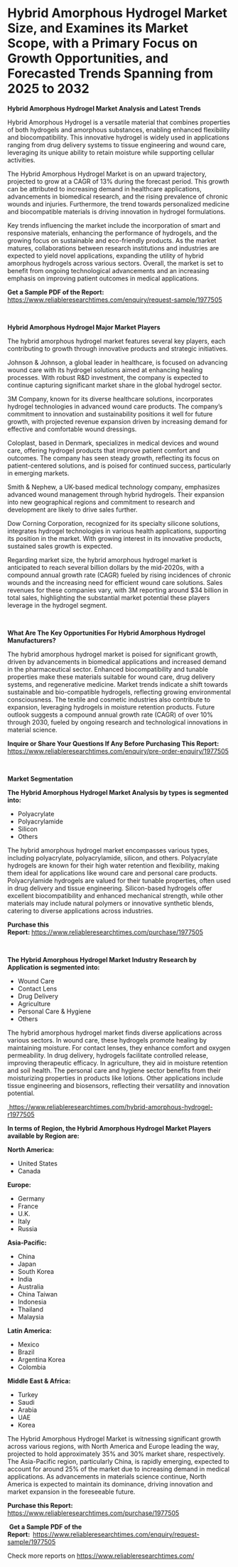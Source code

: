 <p><h1>Hybrid Amorphous Hydrogel Market Size, and Examines its Market Scope, with a Primary Focus on Growth Opportunities, and Forecasted Trends Spanning from 2025 to 2032</h1></p><p><strong>Hybrid Amorphous Hydrogel Market Analysis and Latest Trends</strong></p>
<p><p>Hybrid Amorphous Hydrogel is a versatile material that combines properties of both hydrogels and amorphous substances, enabling enhanced flexibility and biocompatibility. This innovative hydrogel is widely used in applications ranging from drug delivery systems to tissue engineering and wound care, leveraging its unique ability to retain moisture while supporting cellular activities.</p><p>The Hybrid Amorphous Hydrogel Market is on an upward trajectory, projected to grow at a CAGR of 13% during the forecast period. This growth can be attributed to increasing demand in healthcare applications, advancements in biomedical research, and the rising prevalence of chronic wounds and injuries. Furthermore, the trend towards personalized medicine and biocompatible materials is driving innovation in hydrogel formulations.</p><p>Key trends influencing the market include the incorporation of smart and responsive materials, enhancing the performance of hydrogels, and the growing focus on sustainable and eco-friendly products. As the market matures, collaborations between research institutions and industries are expected to yield novel applications, expanding the utility of hybrid amorphous hydrogels across various sectors. Overall, the market is set to benefit from ongoing technological advancements and an increasing emphasis on improving patient outcomes in medical applications.</p></p>
<p><strong>Get a Sample PDF of the Report:&nbsp;</strong> <a href="https://www.reliableresearchtimes.com/enquiry/request-sample/1977505?utm_campaign=2133&utm_medium=2&utm_source=Github&utm_content=ia&utm_term=04022025&utm_id=hybrid-amorphous-hydrogel">https://www.reliableresearchtimes.com/enquiry/request-sample/1977505</a></p>
<p>&nbsp;</p>
<p><strong>Hybrid Amorphous Hydrogel Major Market Players</strong></p>
<p><p>The hybrid amorphous hydrogel market features several key players, each contributing to growth through innovative products and strategic initiatives. </p><p>Johnson & Johnson, a global leader in healthcare, is focused on advancing wound care with its hydrogel solutions aimed at enhancing healing processes. With robust R&D investment, the company is expected to continue capturing significant market share in the global hydrogel sector.</p><p>3M Company, known for its diverse healthcare solutions, incorporates hydrogel technologies in advanced wound care products. The company’s commitment to innovation and sustainability positions it well for future growth, with projected revenue expansion driven by increasing demand for effective and comfortable wound dressings.</p><p>Coloplast, based in Denmark, specializes in medical devices and wound care, offering hydrogel products that improve patient comfort and outcomes. The company has seen steady growth, reflecting its focus on patient-centered solutions, and is poised for continued success, particularly in emerging markets.</p><p>Smith & Nephew, a UK-based medical technology company, emphasizes advanced wound management through hybrid hydrogels. Their expansion into new geographical regions and commitment to research and development are likely to drive sales further.</p><p>Dow Corning Corporation, recognized for its specialty silicone solutions, integrates hydrogel technologies in various health applications, supporting its position in the market. With growing interest in its innovative products, sustained sales growth is expected.</p><p>Regarding market size, the hybrid amorphous hydrogel market is anticipated to reach several billion dollars by the mid-2020s, with a compound annual growth rate (CAGR) fueled by rising incidences of chronic wounds and the increasing need for efficient wound care solutions. Sales revenues for these companies vary, with 3M reporting around $34 billion in total sales, highlighting the substantial market potential these players leverage in the hydrogel segment.</p></p>
<p>&nbsp;</p>
<p><strong>What Are The Key Opportunities For Hybrid Amorphous Hydrogel Manufacturers?</strong></p>
<p><p>The hybrid amorphous hydrogel market is poised for significant growth, driven by advancements in biomedical applications and increased demand in the pharmaceutical sector. Enhanced biocompatibility and tunable properties make these materials suitable for wound care, drug delivery systems, and regenerative medicine. Market trends indicate a shift towards sustainable and bio-compatible hydrogels, reflecting growing environmental consciousness. The textile and cosmetic industries also contribute to expansion, leveraging hydrogels in moisture retention products. Future outlook suggests a compound annual growth rate (CAGR) of over 10% through 2030, fueled by ongoing research and technological innovations in material science.</p></p>
<p><strong>Inquire or Share Your Questions If Any Before Purchasing This Report:</strong> <a href="https://www.reliableresearchtimes.com/enquiry/pre-order-enquiry/1977505?utm_campaign=2133&utm_medium=2&utm_source=Github&utm_content=ia&utm_term=04022025&utm_id=hybrid-amorphous-hydrogel">https://www.reliableresearchtimes.com/enquiry/pre-order-enquiry/1977505</a></p>
<p>&nbsp;</p>
<p><strong>Market Segmentation</strong></p>
<p><strong>The Hybrid Amorphous Hydrogel Market Analysis by types is segmented into:</strong></p>
<p><ul><li>Polyacrylate</li><li>Polyacrylamide</li><li>Silicon</li><li>Others</li></ul></p>
<p><p>The hybrid amorphous hydrogel market encompasses various types, including polyacrylate, polyacrylamide, silicon, and others. Polyacrylate hydrogels are known for their high water retention and flexibility, making them ideal for applications like wound care and personal care products. Polyacrylamide hydrogels are valued for their tunable properties, often used in drug delivery and tissue engineering. Silicon-based hydrogels offer excellent biocompatibility and enhanced mechanical strength, while other materials may include natural polymers or innovative synthetic blends, catering to diverse applications across industries.</p></p>
<p><strong>Purchase this Report:&nbsp;</strong><a href="https://www.reliableresearchtimes.com/purchase/1977505?utm_campaign=2133&utm_medium=2&utm_source=Github&utm_content=ia&utm_term=04022025&utm_id=hybrid-amorphous-hydrogel">https://www.reliableresearchtimes.com/purchase/1977505</a></p>
<p>&nbsp;</p>
<p><strong>The Hybrid Amorphous Hydrogel Market Industry Research by Application is segmented into:</strong></p>
<p><ul><li>Wound Care</li><li>Contact Lens</li><li>Drug Delivery</li><li>Agriculture</li><li>Personal Care & Hygiene</li><li>Others</li></ul></p>
<p><p>The hybrid amorphous hydrogel market finds diverse applications across various sectors. In wound care, these hydrogels promote healing by maintaining moisture. For contact lenses, they enhance comfort and oxygen permeability. In drug delivery, hydrogels facilitate controlled release, improving therapeutic efficacy. In agriculture, they aid in moisture retention and soil health. The personal care and hygiene sector benefits from their moisturizing properties in products like lotions. Other applications include tissue engineering and biosensors, reflecting their versatility and innovation potential.</p></p>
<p><a href="https://www.reliableresearchtimes.com/hybrid-amorphous-hydrogel-r1977505?utm_campaign=2133&utm_medium=2&utm_source=Github&utm_content=ia&utm_term=04022025&utm_id=hybrid-amorphous-hydrogel">&nbsp;https://www.reliableresearchtimes.com/hybrid-amorphous-hydrogel-r1977505</a></p>
<p><strong>In terms of Region, the Hybrid Amorphous Hydrogel Market Players available by Region are:</strong></p>
<p>
    <p> <strong> North America: </strong>
        <ul>
            <li>United States</li>
            <li>Canada</li>
        </ul>
        </p> 
    <p> <strong> Europe: </strong>
        <ul>
            <li>Germany</li>
            <li>France</li>
            <li>U.K.</li>
            <li>Italy</li>
            <li>Russia</li>
        </ul>
        </p> 
    <p> <strong> Asia-Pacific: </strong>
        <ul>
            <li>China</li>
            <li>Japan</li>
            <li>South Korea</li>
            <li>India</li>
            <li>Australia</li>
            <li>China Taiwan</li>
            <li>Indonesia</li>
            <li>Thailand</li>
            <li>Malaysia</li>
        </ul>
        </p> 
    <p> <strong> Latin America: </strong>
        <ul>
            <li>Mexico</li>
            <li>Brazil</li>
            <li>Argentina Korea</li>
            <li>Colombia</li>
        </ul>
        </p> 
    <p> <strong> Middle East & Africa: </strong>
        <ul>
            <li>Turkey</li>
            <li>Saudi</li>
            <li>Arabia</li>
            <li>UAE</li>
            <li>Korea</li>
        </ul>
    </p>
    </p>
<p><p>The Hybrid Amorphous Hydrogel Market is witnessing significant growth across various regions, with North America and Europe leading the way, projected to hold approximately 35% and 30% market share, respectively. The Asia-Pacific region, particularly China, is rapidly emerging, expected to account for around 25% of the market due to increasing demand in medical applications. As advancements in materials science continue, North America is expected to maintain its dominance, driving innovation and market expansion in the foreseeable future.</p></p>
<p><strong>Purchase this Report: </strong><a href="https://www.reliableresearchtimes.com/purchase/1977505?utm_campaign=2133&utm_medium=2&utm_source=Github&utm_content=ia&utm_term=04022025&utm_id=hybrid-amorphous-hydrogel">https://www.reliableresearchtimes.com/purchase/1977505</a></p>
<p>&nbsp;<strong>Get a Sample PDF of the Report:&nbsp;&nbsp;</strong><a href="https://www.reliableresearchtimes.com/enquiry/request-sample/1977505?utm_campaign=2133&utm_medium=2&utm_source=Github&utm_content=ia&utm_term=04022025&utm_id=hybrid-amorphous-hydrogel">https://www.reliableresearchtimes.com/enquiry/request-sample/1977505</a></p>
<p><strong></strong></p>
<p>Check more reports on <a href="https://www.reliableresearchtimes.com/?utm_campaign=2133&utm_medium=2&utm_source=Github&utm_content=ia&utm_term=04022025&utm_id=hybrid-amorphous-hydrogel">https://www.reliableresearchtimes.com/</a></p>